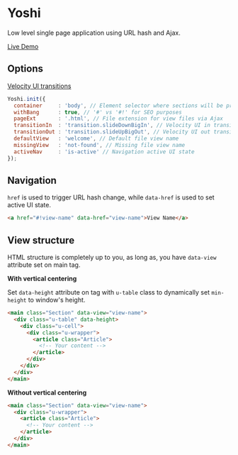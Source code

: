 # Yoshi
Low level single page application using URL hash and Ajax.

[Live Demo](http://www.kolszewski.com/yoshi/)

## Options

[Velocity UI transitions](http://julian.com/research/velocity/#uiPack)

```javascript
Yoshi.init({
  container     : 'body', // Element selector where sections will be prepended
  withBang      : true, // '#' vs '#!' for SEO purposes
  pageExt       : '.html', // File extension for view files via Ajax
  transitionIn  : 'transition.slideDownBigIn', // Velocity UI in transition
  transitionOut : 'transition.slideUpBigOut', // Velocity UI out transition
  defaultView   : 'welcome', // Default file view name
  missingView   : 'not-found', // Missing file view name
  activeNav     : 'is-active' // Navigation active UI state
});
```

## Navigation

`href` is used to trigger URL hash change, while `data-href` is used to set active UI state.

```html
<a href="#!view-name" data-href="view-name">View Name</a>
```

## View structure

HTML structure is completely up to you, as long as, you have `data-view` attribute set on main tag.

**With vertical centering**

Set `data-height` attribute on tag with `u-table` class to dynamically set `min-height` to window's height.

```html
<main class="Section" data-view="view-name">
  <div class="u-table" data-height>
    <div class="u-cell">
      <div class="u-wrapper">
        <article class="Article">
          <!-- Your content -->
        </article>
      </div>
    </div>
  </div>
</main>

```

**Without vertical centering**

```html
<main class="Section" data-view="view-name">
  <div class="u-wrapper">
    <article class="Article">
      <!-- Your content -->
    </article>
  </div>
</main>
```
